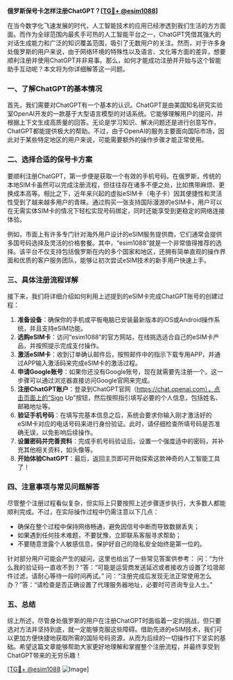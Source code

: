 **俄罗斯保号卡怎样注册ChatGPT？[[TG💪+ @esim1088](https://t.me/s/esim1088)]**

在当今数字化飞速发展的时代，人工智能技术的应用已经渗透到我们生活的方方面面。而作为全球范围内最炙手可热的人工智能平台之一，ChatGPT凭借其强大的对话生成能力和广泛的知识覆盖范围，吸引了无数用户的关注。然而，对于许多身处俄罗斯的用户来说，由于网络环境的特殊性以及语言、文化等方面的差异，想要顺利注册并使用ChatGPT并非易事。那么，如何才能成功注册并开始与这个智能助手互动呢？本文将为你详细解答这一问题。

### 一、了解ChatGPT的基本情况

首先，我们需要对ChatGPT有一个基本的认识。ChatGPT是由美国知名研究实验室OpenAI开发的一款基于大型语言模型的对话系统。它能够理解用户的提问，并根据上下文生成高质量的回答。无论是学习知识、解决问题还是进行创意写作，ChatGPT都能提供极大的帮助。不过，由于OpenAI的服务主要面向国际市场，因此对于某些特定地区的用户来说，可能需要额外的操作步骤才能正常使用。

### 二、选择合适的保号卡方案

要顺利注册ChatGPT，第一步便是获取一个有效的手机号码。在俄罗斯，传统的本地SIM卡虽然可以完成注册流程，但往往存在诸多不便之处，比如携带麻烦、更换成本高等。相比之下，近年来兴起的虚拟eSIM卡（电子卡）因其便捷性和灵活性受到了越来越多用户的青睐。通过购买一张支持国际漫游的eSIM卡，用户可以在无需实体SIM卡的情况下轻松实现号码绑定，同时还能享受到更稳定的网络连接体验。

例如，市面上有许多专门针对海外用户设计的eSIM服务提供商，它们通常会提供多国号码选择及灵活的价格套餐。其中，“esim1088”就是一个非常值得推荐的选择。该平台不仅支持包括俄罗斯在内的多个国家和地区，还拥有简单直观的操作界面和优质的客户服务团队，能够让初次尝试eSIM技术的新手用户快速上手。

### 三、具体注册流程详解

接下来，我们将详细介绍如何利用上述提到的eSIM卡完成ChatGPT账号的创建过程：

1. **准备设备**：确保你的手机或平板电脑已安装最新版本的iOS或Android操作系统，并且支持eSIM功能。
2. **选购eSIM卡**：访问“esim1088”的官方网站，在线挑选适合自己的eSIM卡产品，并按照提示完成支付操作。
3. **激活eSIM卡**：收到订单确认邮件后，按照邮件中的指示下载专用APP，并通过APP输入激活码来完成eSIM卡的激活过程。
4. **申请Google账号**：如果你还没有Google账号，现在就需要先注册一个。这一步骤可以通过浏览器直接访问Google官网来完成。
5. **注册ChatGPT账户**：登录到ChatGPT官网（https://chat.openai.com），点击页面上的“Sign Up”按钮，然后按照指引填写必要的个人信息，包括姓名、邮箱地址等。
6. **验证手机号码**：在填写完基本信息之后，系统会要求你输入刚才激活好的eSIM卡对应的电话号码来进行身份验证。此时，请仔细检查所填号码是否准确无误，以免影响后续操作。
7. **设置密码并完善资料**：完成手机号码验证后，设置一个强度适中的密码，并补充其他相关资料，如头像等。
8. **开始体验ChatGPT**：最后，返回主页即可开始探索这款神奇的人工智能工具了！

### 四、注意事项与常见问题解答

尽管整个注册过程看似复杂，但实际上只要按照上述步骤逐步执行，大多数人都能顺利完成。不过，在实际操作过程中仍需注意以下几点：

- 确保在整个过程中保持网络畅通，避免因信号中断而导致数据丢失；
- 如果遇到任何技术难题，不要犹豫，立即联系客服寻求帮助；
- 不要随意泄露个人敏感信息，保护好自己的隐私安全始终是第一位的。

针对部分用户可能会产生的疑问，这里也给出了一些常见答案供参考：
问：“为什么我的验证码一直收不到？”答：“可能是运营商发送延迟或者接收方设置了垃圾邮件过滤，请耐心等待一段时间再试。”
问：“注册完成后发现无法正常使用怎么办？”答：“请检查是否正确设置了代理服务器地址，必要时可咨询专业人士。”

### 五、总结

综上所述，尽管身处俄罗斯的用户在注册ChatGPT时面临着一定的挑战，但只要选对方法并坚持到底，就一定能够克服这些障碍。借助先进的eSIM技术，我们可以更加方便快捷地获取所需的国际号码资源，从而为后续的一切操作打下坚实的基础。希望这篇文章能够帮助大家更好地理解和掌握整个注册流程，并最终享受到ChatGPT带来的无穷乐趣！

[[TG💪+ @esim1088](https://t.me/s/esim1088) ![Image](https://i.postimg.cc/4NQfJmqS/Snipaste-2025-05-13-00-14-12.png)]